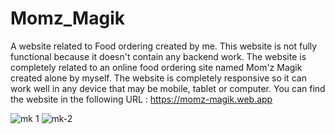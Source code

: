 # Momz_Magik

A website related to Food ordering created by me.
This website is not fully functional because it doesn't contain any backend work.
The website is completely related to an online food ordering site named Mom'z Magik created alone by myself.
The website is completely responsive so it can work well in any device that may be mobile, tablet or computer.
You can find the website in the following URL :
https://momz-magik.web.app

![mk 1](https://user-images.githubusercontent.com/108014905/175097751-7d0c3b9d-2e55-4146-be1a-4912aa5a822b.png)
![mk-2](https://user-images.githubusercontent.com/108014905/175097766-75eca308-393f-40d2-bc23-15bb7374884d.png)
